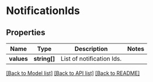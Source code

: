 # NotificationIds

## Properties
Name | Type | Description | Notes
------------ | ------------- | ------------- | -------------
**values** | **string[]** | List of notification Ids. | 

[[Back to Model list]](../README.md#documentation-for-models) [[Back to API list]](../README.md#documentation-for-api-endpoints) [[Back to README]](../README.md)


